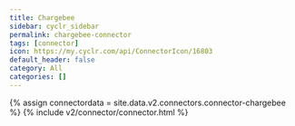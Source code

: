 ```yaml
---
title: Chargebee
sidebar: cyclr_sidebar
permalink: chargebee-connector
tags: [connector]
icon: https://my.cyclr.com/api/ConnectorIcon/16803
default_header: false
category: All
categories: []
---
```

{% assign connectordata = site.data.v2.connectors.connector-chargebee %}
{% include v2/connector/connector.html %}	